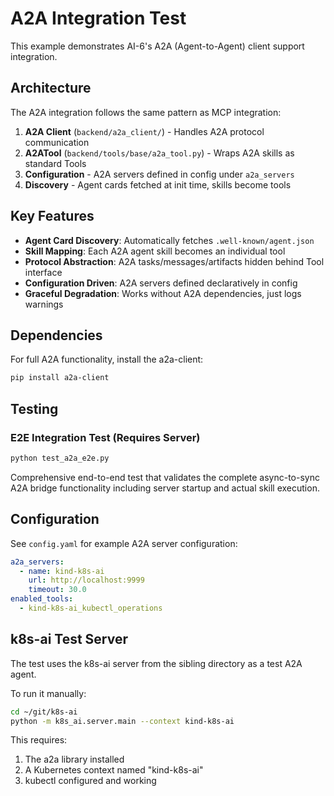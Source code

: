 # A2A Integration Test

This example demonstrates AI-6's A2A (Agent-to-Agent) client support integration.

## Architecture

The A2A integration follows the same pattern as MCP integration:

1. **A2A Client** (`backend/a2a_client/`) - Handles A2A protocol communication
2. **A2ATool** (`backend/tools/base/a2a_tool.py`) - Wraps A2A skills as standard Tools  
3. **Configuration** - A2A servers defined in config under `a2a_servers`
4. **Discovery** - Agent cards fetched at init time, skills become tools

## Key Features

- **Agent Card Discovery**: Automatically fetches `.well-known/agent.json`
- **Skill Mapping**: Each A2A agent skill becomes an individual tool
- **Protocol Abstraction**: A2A tasks/messages/artifacts hidden behind Tool interface
- **Configuration Driven**: A2A servers defined declaratively in config
- **Graceful Degradation**: Works without A2A dependencies, just logs warnings

## Dependencies

For full A2A functionality, install the a2a-client:

```bash
pip install a2a-client
```

## Testing

### E2E Integration Test (Requires Server)
```bash
python test_a2a_e2e.py
```

Comprehensive end-to-end test that validates the complete async-to-sync A2A bridge functionality including server startup and actual skill execution.

## Configuration

See `config.yaml` for example A2A server configuration:

```yaml
a2a_servers:
  - name: kind-k8s-ai
    url: http://localhost:9999
    timeout: 30.0
enabled_tools:
  - kind-k8s-ai_kubectl_operations
```

## k8s-ai Test Server

The test uses the k8s-ai server from the sibling directory as a test A2A agent.

To run it manually:
```bash
cd ~/git/k8s-ai
python -m k8s_ai.server.main --context kind-k8s-ai
```

This requires:
1. The a2a library installed
2. A Kubernetes context named "kind-k8s-ai" 
3. kubectl configured and working
